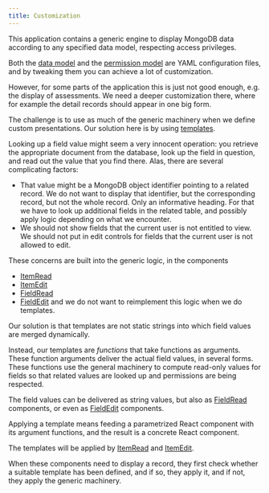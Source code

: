 ```yaml
---
title: Customization
---
```

This application contains a generic engine to display MongoDB data according to
any specified data model, respecting access privileges.

Both the
[data model]({{site.serverbase}}/models/data.YAML)
and the
[permission model]({{site.serverbase}}/models/permission.YAML)
are YAML configuration files, and by tweaking them you can achieve a lot of customization.

However, for some parts of the application this is just not good enough,
e.g. the display of assessments.
We need a deeper customization there, where for example the detail records should
appear in one big form.

The challenge is to use as much of the generic machinery when we define custom presentations.
Our solution here is by using
[templates](Lib#templates).

Looking up a field value might seem a very innocent operation: you retrieve the
appropriate document from the database, look up the field in question, and read out the value 
that you find there.
Alas, there are several complicating factors:
* That value might be a MongoDB object identifier pointing to a related record.
  We do not want to display that identifier, but the corresponding record, but not
  the whole record. Only an informative heading. For that we have to look up additional
  fields in the related table, and possibly apply logic depending on what we encounter.
* We should not show fields that the current user is not entitled to view.
  We should not put in edit controls for fields that the current user is not allowed to 
  edit.

These concerns are built into the generic logic, in the components
* [ItemRead](Components#itemread)
* [ItemEdit](Components#itemedit)
* [FieldRead](Components#fieldread)
* [FieldEdit](Components#fieldedit)
and we do not want to reimplement this logic when we do templates.

Our solution is that templates are not static strings into which 
field values are merged dynamically.

Instead, our templates are *functions* that take functions as arguments.
These function arguments deliver the actual field values, in several forms.
These functions use the general machinery to compute read-only values for fields so 
that related values are looked up and permissions are being respected.

The field values can be delivered as string values, but also as 
[FieldRead](Components#fieldread) components, or even as 
[FieldEdit](Components#fieldedit) components.

Applying a template means feeding a parametrized React component with
its argument functions, and the result is a concrete React component.

The templates will be applied by
[ItemRead](Components#itemread)
and
[ItemEdit](Components#itemedit).

When these components need to display a record, they first check
whether a suitable template has been defined, and if so, they apply it,
and if not, they apply the generic machinery. 
